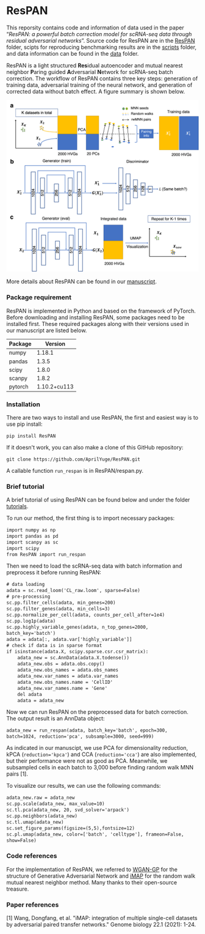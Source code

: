 # ResPAN

This reporsity contains code and information of data used in the paper “*ResPAN: a powerful batch correction model for scRNA-seq data through residual adversarial networks*”. Source code for ResPAN are in the [ResPAN](https://github.com/AprilYuge/ResPAN/tree/main/ResPAN) folder, scipts for reproducing benchmarking results are in the [scripts](https://github.com/AprilYuge/ResPAN/tree/main/scripts) folder, and data information can be found in the [data](https://github.com/AprilYuge/ResPAN/tree/main/data) folder.

ResPAN is a light structured **Res**idual autoencoder and mutual nearest neighbor **P**aring guided **A**dversarial **N**etwork for scRNA-seq batch correction. The workflow of ResPAN contains three key steps: generation of training data, adversarial training of the neural network, and generation of corrected data without batch effect. A figure summary is shown below.

![alt text](https://github.com/AprilYuge/ResPAN/blob/main/images/workflow.png)

More details about ResPAN can be found in our [manuscript](https://www.biorxiv.org/content/10.1101/2021.11.08.467781v3.full).

### Package requirement

ResPAN is implemented in Python and based on the framework of PyTorch. Before downloading and installing ResPAN, some packages need to be installed first. These required packages along with their versions used in our manuscript are listed below.

| Package    | Version      |
|------------|--------------|
| numpy      | 1.18.1       |
| pandas     | 1.3.5        |
| scipy      | 1.8.0        |
| scanpy     | 1.8.2        |
| pytorch    | 1.10.2+cu113 |

### Installation

There are two ways to install and use ResPAN, the first and easiest way is to use pip install:
```
pip install ResPAN
```

If it doesn't work, you can also make a clone of this GitHub repository:
```
git clone https://github.com/AprilYuge/ResPAN.git
```

A callable function `run_respan` is in ResPAN/respan.py.

### Brief tutorial

A brief tutorial of using ResPAN can be found below and under the folder [tutorials](https://github.com/AprilYuge/ResPAN/tree/main/tutorials).

To run our method, the first thing is to import necessary packages:
```
import numpy as np
import pandas as pd
import scanpy as sc
import scipy
from ResPAN import run_respan
```

Then we need to load the scRNA-seq data with batch information and preprocess it before running ResPAN:
```
# data loading
adata = sc.read_loom('CL_raw.loom', sparse=False) 
# pre-processing
sc.pp.filter_cells(adata, min_genes=200)
sc.pp.filter_genes(adata, min_cells=3)
sc.pp.normalize_per_cell(adata, counts_per_cell_after=1e4)
sc.pp.log1p(adata)
sc.pp.highly_variable_genes(adata, n_top_genes=2000, batch_key='batch')
adata = adata[:, adata.var['highly_variable']]
# check if data is in sparse format
if isinstance(adata.X, scipy.sparse.csr.csr_matrix): 
    adata_new = sc.AnnData(adata.X.todense())
    adata_new.obs = adata.obs.copy()
    adata_new.obs_names = adata.obs_names
    adata_new.var_names = adata.var_names
    adata_new.obs_names.name = 'CellID'
    adata_new.var_names.name = 'Gene'
    del adata
    adata = adata_new
```

Now we can run ResPAN on the preprocessed data for batch correction. The output result is an AnnData object:
```
adata_new = run_respan(adata, batch_key='batch', epoch=300, batch=1024, reduction='pca', subsample=3000, seed=999)
```
As indicated in our manuscipt, we use PCA for dimensionality reduction, kPCA (`reduction='kpca'`) and CCA (`reduction='cca'`) are also implemented, but their performance were not as good as PCA. Meanwhile, we subsampled cells in each batch to 3,000 before finding random walk MNN pairs [1].

To visualize our results, we can use the following commands:
```
adata_new.raw = adata_new
sc.pp.scale(adata_new, max_value=10)
sc.tl.pca(adata_new, 20, svd_solver='arpack')
sc.pp.neighbors(adata_new)
sc.tl.umap(adata_new)
sc.set_figure_params(figsize=(5,5),fontsize=12)
sc.pl.umap(adata_new, color=['batch', 'celltype'], frameon=False, show=False)
```

### Code references

For the implementation of ResPAN, we referred to [WGAN-GP](https://github.com/Zeleni9/pytorch-wgan) for the structure of Generative Adversarial Network and [iMAP](https://github.com/Svvord/iMAP) for the random walk mutual nearest neighbor method. Many thanks to their open-source treasure.

### Paper references
[1] Wang, Dongfang, et al. "iMAP: integration of multiple single-cell datasets by adversarial paired transfer networks." Genome biology 22.1 (2021): 1-24.


